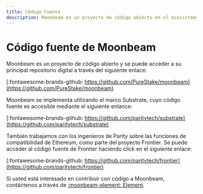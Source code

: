 ```yaml
---
title: Código Fuente 
description: Moonbeam es un proyecto de código abierto en el ecosistema Polkadot, con código fuente auditable y disponible públicamente.
---
```


# Código fuente de Moonbeam

Moonbeam es un proyecto de código abierto y se puede acceder a su principal repositorio digital a través del siguiente enlace: 

[:fontawesome-brands-github: https://github.com/PureStake/moonbeam](https://github.com/PureStake/moonbeam)

Moonbeam se implementa utilizando el marco Substrate, cuyo código fuente es accesible mediante el siguiente enlance:

[:fontawesome-brands-github: https://github.com/paritytech/substrate](https://github.com/paritytech/substrate)

También trabajamos con los ingenieros de Parity sobre las funciones de compatibilidad de Ethereum, como parte del proyecto Frontier. Se puede acceder
al código fuente de Frontier haciendo click en el siguiente enlace:

[:fontawesome-brands-github: https://github.com/paritytech/frontier](https://github.com/paritytech/frontier)

Si usted está interesado en contribuir con código a Moonbeam, contáctenos a través de [:moonbeam-element: Element](https://matrix.to/#/!dzULkAiPePEaverEEP:matrix.org?via=matrix.org).
